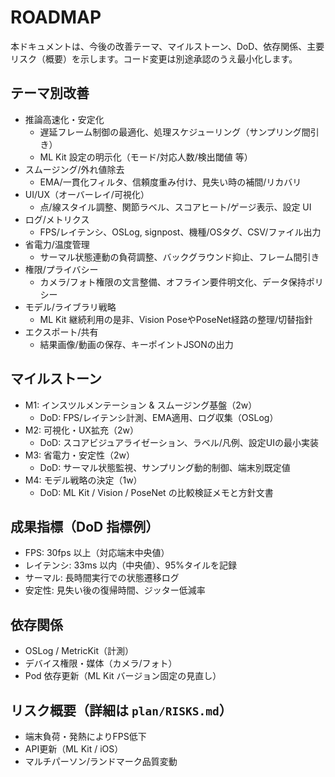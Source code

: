 # ROADMAP

本ドキュメントは、今後の改善テーマ、マイルストーン、DoD、依存関係、主要リスク（概要）を示します。コード変更は別途承認のうえ最小化します。

## テーマ別改善
- 推論高速化・安定化
  - 遅延フレーム制御の最適化、処理スケジューリング（サンプリング間引き）
  - ML Kit 設定の明示化（モード/対応人数/検出閾値 等）
- スムージング/外れ値除去
  - EMA/一貫化フィルタ、信頼度重み付け、見失い時の補間/リカバリ
- UI/UX（オーバーレイ/可視化）
  - 点/線スタイル調整、関節ラベル、スコアヒート/ゲージ表示、設定 UI
- ログ/メトリクス
  - FPS/レイテンシ、OSLog, signpost、機種/OSタグ、CSV/ファイル出力
- 省電力/温度管理
  - サーマル状態連動の負荷調整、バックグラウンド抑止、フレーム間引き
- 権限/プライバシー
  - カメラ/フォト権限の文言整備、オフライン要件明文化、データ保持ポリシー
- モデル/ライブラリ戦略
  - ML Kit 継続利用の是非、Vision PoseやPoseNet経路の整理/切替指針
- エクスポート/共有
  - 結果画像/動画の保存、キーポイントJSONの出力

## マイルストーン
- M1: インスツルメンテーション & スムージング基盤（2w）
  - DoD: FPS/レイテンシ計測、EMA適用、ログ収集（OSLog）
- M2: 可視化・UX拡充（2w）
  - DoD: スコアビジュアライゼーション、ラベル/凡例、設定UIの最小実装
- M3: 省電力・安定性（2w）
  - DoD: サーマル状態監視、サンプリング動的制御、端末別既定値
- M4: モデル戦略の決定（1w）
  - DoD: ML Kit / Vision / PoseNet の比較検証メモと方針文書

## 成果指標（DoD 指標例）
- FPS: 30fps 以上（対応端末中央値）
- レイテンシ: 33ms 以内（中央値）、95%タイルを記録
- サーマル: 長時間実行での状態遷移ログ
- 安定性: 見失い後の復帰時間、ジッター低減率

## 依存関係
- OSLog / MetricKit（計測）
- デバイス権限・媒体（カメラ/フォト）
- Pod 依存更新（ML Kit バージョン固定の見直し）

## リスク概要（詳細は `plan/RISKS.md`）
- 端末負荷・発熱によりFPS低下
- API更新（ML Kit / iOS）
- マルチパーソン/ランドマーク品質変動


